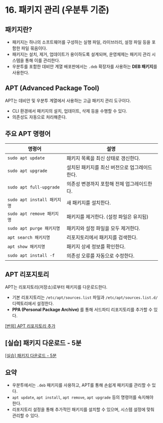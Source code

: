 # 16. 패키지 관리 (우분투 기준)

## 패키지란?

* 패키지는 하나의 소프트웨어를 구성하는 실행 파일, 라이브러리, 설정 파일 등을 포함한 파일 묶음이다.
* 패키지는 설치, 제거, 업데이트가 용이하도록 설계되며, 운영체제는 패키지 관리 시스템을 통해 이를 관리한다.
* 우분투를 포함한 데비안 계열 배포판에서는 `.deb` 확장자를 사용하는 **DEB 패키지**를 사용한다.

## APT (Advanced Package Tool)

APT는 데비안 및 우분투 계열에서 사용하는 고급 패키지 관리 도구이다.

* CLI 환경에서 패키지의 설치, 업데이트, 삭제 등을 수행할 수 있다.
* 의존성도 자동으로 처리해준다.


## 주요 APT 명령어

| 명령어                     | 설명                        |
| ----------------------- | ------------------------- |
| `sudo apt update`       | 패키지 목록을 최신 상태로 갱신한다.      |
| `sudo apt upgrade`      | 설치된 패키지를 최신 버전으로 업그레이드한다. |
| `sudo apt full-upgrade` | 의존성 변경까지 포함해 전체 업그레이드한다.  |
| `sudo apt install 패키지명` | 새 패키지를 설치한다.              |
| `sudo apt remove 패키지명`  | 패키지를 제거한다. (설정 파일은 유지됨)   |
| `sudo apt purge 패키지명`   | 패키지와 설정 파일을 모두 제거한다.      |
| `apt search 패키지명`       | 리포지토리에서 패키지를 검색한다.        |
| `apt show 패키지명`         | 패키지 상세 정보를 확인한다.          |
| `sudo apt install -f`   | 의존성 오류를 자동으로 수정한다.        |


## APT 리포지토리

APT는 리포지토리(저장소)로부터 패키지를 다운로드한다.

* 기본 리포지토리는 `/etc/apt/sources.list` 파일과 `/etc/apt/sources.list.d/` 디렉토리에서 설정한다.
* **PPA (Personal Package Archive)** 를 통해 서드파티 리포지토리를 추가할 수 있다.

[[번외] APT 리포지토리 추가](extra/repository.md)


## [실습] 패키지 다운로드 - 5분

[[실습] 패키지 다운로드 - 5분](training/package.md)

## 요약

* 우분투에서는 `.deb` 패키지를 사용하고, APT를 통해 손쉽게 패키지를 관리할 수 있다.
* `apt update`, `apt install`, `apt remove`, `apt upgrade` 등의 명령어를 숙지해야 한다.
* 리포지토리 설정을 통해 추가적인 패키지를 설치할 수 있으며, 시스템 설정에 맞춰 관리할 수 있다.